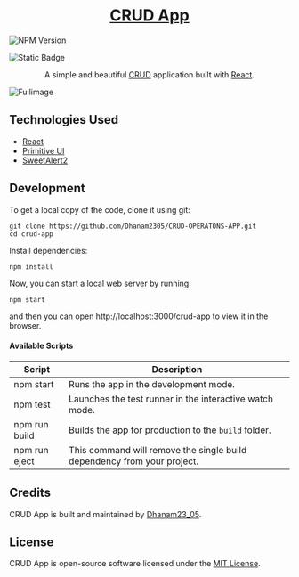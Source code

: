 <h1 align="center">
  <a href="https://github.com/Dhanam23_05/crud-app/">
    CRUD App
  </a>
</h1>

<p align="center">
  
  ![NPM Version](https://img.shields.io/npm/v/react?style=for-the-badge)
  
![Static Badge](https://img.shields.io/badge/LICENSE-MIT-blue?style=for-the-badge)
</p>

<p align="center">
  A simple and beautiful <a href="https://www.codecademy.com/articles/what-is-crud">CRUD</a> application built with <a href="https://reactjs.org">React</a>.
</p>

![Fullimage](https://github.com/Dhanam2305/CRUD-OPERATONS-APP/assets/167000726/a2e25494-1062-43a9-98bb-809357f28e39)



## Technologies Used

- [React](http://reactjs.org)
- [Primitive UI](https://taniarascia.github.io/primitive)
- [SweetAlert2](https://sweetalert2.github.io)


## Development

To get a local copy of the code, clone it using git:

```
git clone https://github.com/Dhanam2305/CRUD-OPERATONS-APP.git
cd crud-app
```

Install dependencies:

```
npm install
```

Now, you can start a local web server by running:

```
npm start
```

and then you can open http://localhost:3000/crud-app to view it in the browser.

#### Available Scripts

| Script        | Description                                                             |
| ------------- | ----------------------------------------------------------------------- |
| npm start     | Runs the app in the development mode.                                   |
| npm test      | Launches the test runner in the interactive watch mode.                 |
| npm run build | Builds the app for production to the `build` folder.                    |
| npm run eject | This command will remove the single build dependency from your project. |

## Credits

CRUD App is built and maintained by [Dhanam23_05](https://Dhanam23_05.github.io).

## License

CRUD App is open-source software licensed under the [MIT License](https://github.com/Dhanam23_05/crud-operations-app/blob/master/LICENSE).

